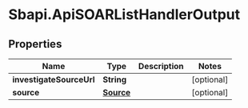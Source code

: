 # Sbapi.ApiSOARListHandlerOutput

## Properties

Name | Type | Description | Notes
------------ | ------------- | ------------- | -------------
**investigateSourceUrl** | **String** |  | [optional] 
**source** | [**Source**](Source.md) |  | [optional] 


